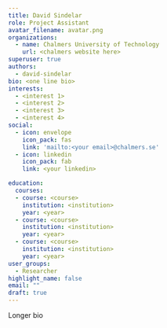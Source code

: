 ```yaml
---
title: David Sindelar
role: Project Assistant
avatar_filename: avatar.png
organizations:
  - name: Chalmers University of Technology
    url: <chalmers website here>
superuser: true
authors:
  - david-sindelar
bio: <one line bio>
interests:
  - <interest 1>
  - <interest 2>
  - <interest 3>
  - <interest 4>
social:
  - icon: envelope
    icon_pack: fas
    link: 'mailto:<your email>@chalmers.se'
  - icon: linkedin
    icon_pack: fab
    link: <your linkedin>

education:
  courses:
  - course: <course>
    institution: <institution>
    year: <year>
  - course: <course>
    institution: <institution>
    year: <year>
  - course: <course>
    institution: <institution>
    year: <year>
user_groups:
  - Researcher
highlight_name: false
email: ""
draft: true
---
```

Longer bio

